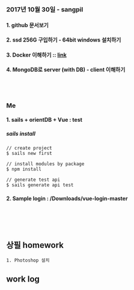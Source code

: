 <br/>
<br/>
<br/>


### 2017년 10월 30일 - sangpil
#### 1. github 문서보기
#### 2. ssd 256G 구입하기 - 64bit windows 설치하기
#### 3. Docker 이해하기 :: [link](https://subicura.com/2017/01/19/docker-guide-for-beginners-2.html)
#### 4. MongoDB로 server (with DB) - client 이해하기

<br/>
<br/>

### Me 
#### 1. sails + orientDB + Vue : test
##### sails install
```
// create project
$ sails new first

// install modules by package
$ npm install

// generate test api
$ sails generate api test
```

#### 2. Sample login : /Downloads/vue-login-master




<br/>
<br/>
<br/>

## 상필 homework
```
1. Photoshop 설치
```


## work log
